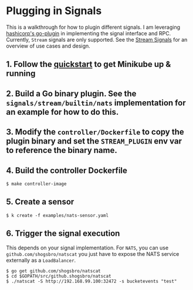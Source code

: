 # Plugging in Signals
This is a walkthrough for how to plugin different signals. I am leveraging [hashicorp's go-plugin](https://github.com/hashicorp/go-plugin) in implementing the signal interface and RPC. Currently, `Stream` signals are only supported. See the [Stream Signals](../signals/stream/README.md) for an overview of use cases and design.

## 1. Follow the [quickstart](quickstart.md) to get Minikube up & running

## 2. Build a Go binary plugin. See the `signals/stream/builtin/nats` implementation for an example for how to do this.

## 3. Modify the `controller/Dockerfile` to copy the plugin binary and set the `STREAM_PLUGIN` env var to reference the binary name.

## 4. Build the controller Dockerfile
```
$ make controller-image
```

## 5. Create a sensor
```
$ k create -f examples/nats-sensor.yaml
```

## 6. Trigger the signal execution
This depends on your signal implementation. For `NATS`, you can use `github.com/shogsbro/natscat` you just have to expose the NATS service externally as a `LoadBalancer`. 
```
$ go get github.com/shogsbro/natscat
$ cd $GOPATH/src/github.shogsbro/natscat
$ ./natscat -S http://192.168.99.100:32472 -s bucketevents "test"
```
